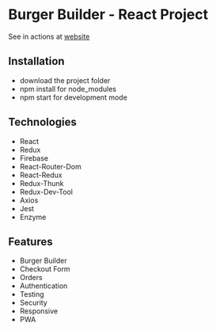 # Burger Builder - React Project

See in actions at [website](https://burgerbuilder-413b0.web.app/)

## Installation

-   download the project folder
-   npm install for node_modules
-   npm start for development mode

## Technologies

-   React
-   Redux
-   Firebase
-   React-Router-Dom
-   React-Redux
-   Redux-Thunk
-   Redux-Dev-Tool
-   Axios
-   Jest
-   Enzyme

## Features

-   Burger Builder
-   Checkout Form
-   Orders
-   Authentication
-   Testing
-   Security
-   Responsive
-   PWA
